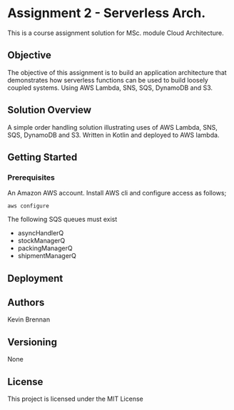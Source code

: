 # Assignment 2 - Serverless Arch.
This is a course assignment solution for MSc. module Cloud Architecture.

## Objective
The objective of this assignment is to build an application architecture that demonstrates how serverless functions can be used to build loosely coupled systems.
Using AWS Lambda, SNS, SQS, DynamoDB and S3.

## Solution Overview
A simple order handling solution illustrating uses of AWS Lambda, SNS, SQS, DynamoDB and S3. Written in Kotlin and deployed to AWS lambda.

## Getting Started

### Prerequisites

An Amazon AWS account.
Install AWS cli and configure access as follows;
```
aws configure
```

The following SQS queues must exist 
 * asyncHandlerQ
 * stockManagerQ
 * packingManagerQ
 * shipmentManagerQ

## Deployment

## Authors
Kevin Brennan

## Versioning
None

## License
This project is licensed under the MIT License 



